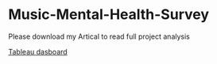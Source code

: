 # Music-Mental-Health-Survey

Please download my Artical to read full project analysis 

[Tableau dasboard](https://public.tableau.com/app/profile/rasiklal.limbani/viz/MentalHealth_16765777903250/Dashboard1)
